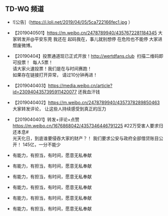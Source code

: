 ## TD-WQ 频道

* ![公告]（https://i.loli.net/2019/04/05/5ca722166fec1.jpg
）
*  【2019040501】https://m.weibo.cn/2478789940/4357672281184345   大家转发并@平安东莞  我还在  起码我在，事儿就别想停  在危险也不能停 
大家进颓废微博。
*  【20190404】投票通道现已正式开放！http://wertdfans.club
️    扫描二维码即可投票！
️    每人5票！  
️    请大家火速投票！我们是在与时间赛跑！      
️    如果存在链接打开异常， 请过10分钟再进！
* 【2019040403】https://media.weibo.cn/article?id=2309404357395911420077 还我血汗钱
* 【2019040402】https://m.weibo.cn/2478789940/4357378289850463   大家转发评论，   让这些人持续感受到真正的压力
* 【2019040401】转发+评论+点赞 https://m.weibo.cn/1676868042/4357346446791225 #22万受害人要求归还本息#   
  光天化日，到底谁要侵吞大家的财产？！ 我们要求公安与政府全部借贷账目公开！ 145亿，一分不能少

* 有能力，有担当，有时间，愿意无私奉献
* 有能力，有担当，有时间，愿意无私奉献
* 有能力，有担当，有时间，愿意无私奉献
* 有能力，有担当，有时间，愿意无私奉献
* 有能力，有担当，有时间，愿意无私奉献
* 有能力，有担当，有时间，愿意无私奉献



